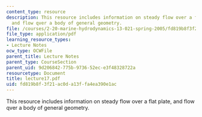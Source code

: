 ```yaml
---
content_type: resource
description: This resource includes information on steady flow over a flat plate,
  and flow qver a body of general geometry.
file: /courses/2-20-marine-hydrodynamics-13-021-spring-2005/fd819b8f3f21ac0da13ffa4ea390e1ac_lecture17.pdf
file_type: application/pdf
learning_resource_types:
- Lecture Notes
ocw_type: OCWFile
parent_title: Lecture Notes
parent_type: CourseSection
parent_uid: 9d206842-775b-9736-52ec-e3f48328722a
resourcetype: Document
title: lecture17.pdf
uid: fd819b8f-3f21-ac0d-a13f-fa4ea390e1ac
---
```

This resource includes information on steady flow over a flat plate, and flow qver a body of general geometry.

